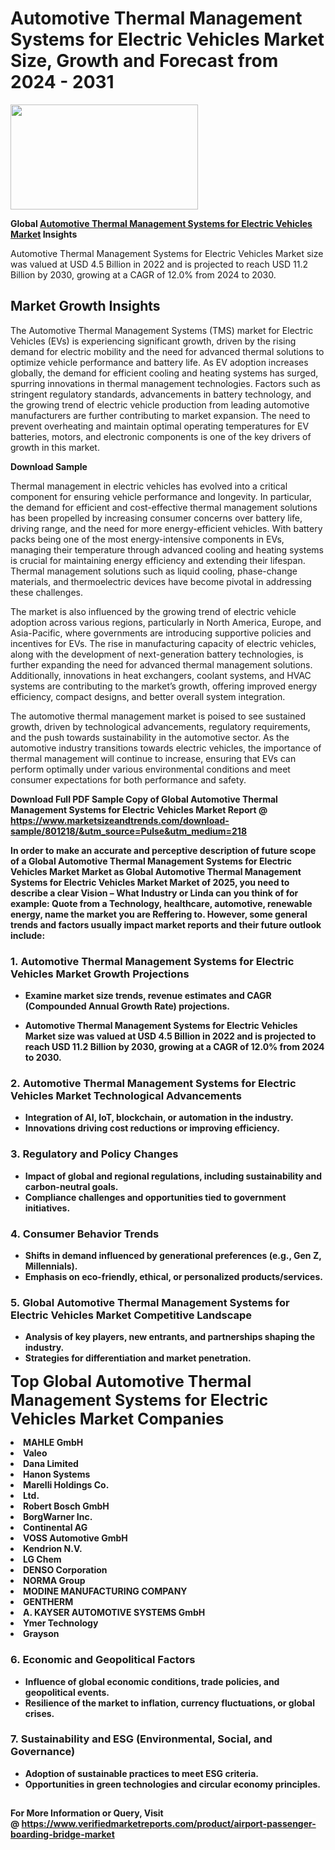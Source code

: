 <H1>Automotive Thermal Management Systems for Electric Vehicles Market Size, Growth and Forecast from 2024 - 2031</H1><img class="aligncenter size-medium wp-image-584254" src="https://thirdeyenews.in/wp-content/uploads/2024/09/Global-Market-Research-300x168.jpeg" alt="" width="300" height="168" /><p><strong>Global&nbsp;<a href="https://www.marketsizeandtrends.com/download-sample/801218/&amp;utm_source=Pulse&amp;utm_medium=218">Automotive Thermal Management Systems for Electric Vehicles Market</a> Insights</strong></p><p>Automotive Thermal Management Systems for Electric Vehicles Market size was valued at USD 4.5 Billion in 2022 and is projected to reach USD 11.2 Billion by 2030, growing at a CAGR of 12.0% from 2024 to 2030.</p><p><h2>Market Growth Insights</h2> <p>The Automotive Thermal Management Systems (TMS) market for Electric Vehicles (EVs) is experiencing significant growth, driven by the rising demand for electric mobility and the need for advanced thermal solutions to optimize vehicle performance and battery life. As EV adoption increases globally, the demand for efficient cooling and heating systems has surged, spurring innovations in thermal management technologies. Factors such as stringent regulatory standards, advancements in battery technology, and the growing trend of electric vehicle production from leading automotive manufacturers are further contributing to market expansion. The need to prevent overheating and maintain optimal operating temperatures for EV batteries, motors, and electronic components is one of the key drivers of growth in this market.</p> <p><strong>Download Sample</strong></p> <p>Thermal management in electric vehicles has evolved into a critical component for ensuring vehicle performance and longevity. In particular, the demand for efficient and cost-effective thermal management solutions has been propelled by increasing consumer concerns over battery life, driving range, and the need for more energy-efficient vehicles. With battery packs being one of the most energy-intensive components in EVs, managing their temperature through advanced cooling and heating systems is crucial for maintaining energy efficiency and extending their lifespan. Thermal management solutions such as liquid cooling, phase-change materials, and thermoelectric devices have become pivotal in addressing these challenges.</p> <p>The market is also influenced by the growing trend of electric vehicle adoption across various regions, particularly in North America, Europe, and Asia-Pacific, where governments are introducing supportive policies and incentives for EVs. The rise in manufacturing capacity of electric vehicles, along with the development of next-generation battery technologies, is further expanding the need for advanced thermal management solutions. Additionally, innovations in heat exchangers, coolant systems, and HVAC systems are contributing to the market’s growth, offering improved energy efficiency, compact designs, and better overall system integration.</p> <p>The automotive thermal management market is poised to see sustained growth, driven by technological advancements, regulatory requirements, and the push towards sustainability in the automotive sector. As the automotive industry transitions towards electric vehicles, the importance of thermal management will continue to increase, ensuring that EVs can perform optimally under various environmental conditions and meet consumer expectations for both performance and safety.</p> <p><strong></p><p><span class=""><strong>Download Full PDF Sample Copy of Global Automotive Thermal Management Systems for Electric Vehicles Market Report</strong> @ <a href="https://www.marketsizeandtrends.com/download-sample/801218/&amp;utm_source=Pulse&amp;utm_medium=218" target="_blank">https://www.marketsizeandtrends.com/download-sample/801218/&amp;utm_source=Pulse&amp;utm_medium=218</a></span></p><p>In order to make an accurate and perceptive description of future scope of a Global&nbsp;Automotive Thermal Management Systems for Electric Vehicles Market Market as Global&nbsp;Automotive Thermal Management Systems for Electric Vehicles Market Market of 2025, you need to describe a clear Vision &ndash; What Industry or Linda can you think of for example: Quote from a Technology, healthcare, automotive, renewable energy, name the market you are Reffering to. However, some general trends and factors usually impact market reports and their future outlook include:</p><h3>1.&nbsp;<strong>Automotive Thermal Management Systems for Electric Vehicles Market Growth Projections</strong></h3><ul><li>Examine market size trends, revenue estimates and CAGR (Compounded Annual Growth Rate) projections.</li><li><p>Automotive Thermal Management Systems for Electric Vehicles Market size was valued at USD 4.5 Billion in 2022 and is projected to reach USD 11.2 Billion by 2030, growing at a CAGR of 12.0% from 2024 to 2030.</p></li></ul><h3>2.&nbsp;<strong>Automotive Thermal Management Systems for Electric Vehicles Market Technological Advancements</strong></h3><ul><li>Integration of AI, IoT, blockchain, or automation in the industry.</li><li>Innovations driving cost reductions or improving efficiency.</li></ul><h3>3.&nbsp;<strong>Regulatory and Policy Changes</strong></h3><ul><li>Impact of global and regional regulations, including sustainability and carbon-neutral goals.</li><li>Compliance challenges and opportunities tied to government initiatives.</li></ul><h3>4.&nbsp;<strong>Consumer Behavior Trends</strong></h3><ul><li>Shifts in demand influenced by generational preferences (e.g., Gen Z, Millennials).</li><li>Emphasis on eco-friendly, ethical, or personalized products/services.</li></ul><h3>5.&nbsp;<strong>Global Automotive Thermal Management Systems for Electric Vehicles Market Competitive Landscape</strong></h3><ul><li>Analysis of key players, new entrants, and partnerships shaping the industry.</li><li>Strategies for differentiation and market penetration.</li></ul><p data-pm-slice="1 1 []"><span style="color: inherit; font-family: inherit; font-size: 25px;">Top Global Automotive Thermal Management Systems for Electric Vehicles Market Companies</span></p><div class="" data-test-id=""><p><li>MAHLE GmbH</li><li> Valeo</li><li> Dana Limited</li><li> Hanon Systems</li><li> Marelli Holdings Co.</li><li> Ltd.</li><li> Robert Bosch GmbH</li><li> BorgWarner Inc.</li><li> Continental AG</li><li> VOSS Automotive GmbH</li><li> Kendrion N.V.</li><li> LG Chem</li><li> DENSO Corporation</li><li> NORMA Group</li><li> MODINE MANUFACTURING COMPANY</li><li> GENTHERM</li><li> A. KAYSER AUTOMOTIVE SYSTEMS GmbH</li><li> Ymer Technology</li><li> Grayson</li></p></div><h3>6.&nbsp;<strong>Economic and Geopolitical Factors</strong></h3><ul><li>Influence of global economic conditions, trade policies, and geopolitical events.</li><li>Resilience of the market to inflation, currency fluctuations, or global crises.</li></ul><h3>7.&nbsp;<strong>Sustainability and ESG (Environmental, Social, and Governance)</strong></h3><ul><li>Adoption of sustainable practices to meet ESG criteria.</li><li>Opportunities in green technologies and circular economy principles.</li></ul><h2><strong style="font-size: 14px;">For More Information or Query, Visit @&nbsp;</strong><a style="background-color: #ffffff; font-size: 14px;" href="https://www.marketsizeandtrends.com/report/automotive-thermal-management-systems-for-electric-vehicles-market/" target="_blank">https://www.verifiedmarketreports.com/product/airport-passenger-boarding-bridge-market</a></h2>
